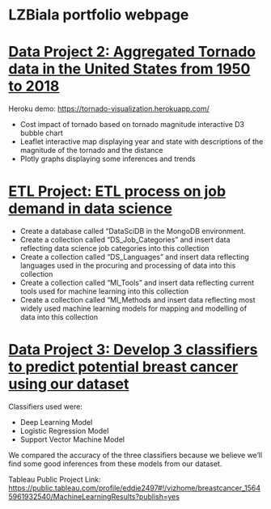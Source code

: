 # LZBiala portfolio webpage

# [Data Project 2: Aggregated Tornado data in the United States from 1950 to 2018](https://github.com/LZBiala/dataproject2)

Heroku demo: https://tornado-visualization.herokuapp.com/

* Cost impact of tornado based on tornado magnitude interactive D3 bubble chart
* Leaflet interactive map displaying year and state with descriptions of the magnitude of the tornado and the distance
* Plotly graphs displaying some inferences and trends
  
# [ETL Project: ETL process on job demand in data science](https://github.com/LZBiala/ETL_group_project)

* Create a database called “DataSciDB in the MongoDB environment.
* Create a collection called “DS_Job_Categories” and insert data reflecting data science job categories into this collection
* Create a collection called “DS_Languages” and insert data reflecting languages used in the procuring and processing of data into this collection
* Create a collection called “Ml_Tools” and insert data reflecting current tools used for machine learning into this collection
* Create a collection called “Ml_Methods and insert data reflecting most widely used machine learning models for mapping and modelling of data into this collection

# [Data Project 3: Develop 3 classifiers to predict potential breast cancer using our dataset](https://github.com/LZBiala/dataproject3)

Classifiers used were: 
<br>
* Deep Learning Model <br>
* Logistic Regression Model <br>
* Support Vector Machine Model <br>

We compared the accuracy of the three classifiers because we believe we’ll find some good inferences from these models from our dataset.
<br>

Tableau Public Project Link: https://public.tableau.com/profile/eddie2497#!/vizhome/breastcancer_15645961932540/MachineLearningResults?publish=yes

